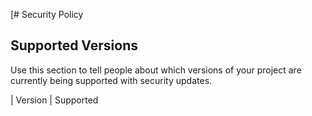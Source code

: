 [# Security Policy

## Supported Versions

Use this section to tell people about which versions of your project are
currently being supported with security updates.

| Version | Supported   